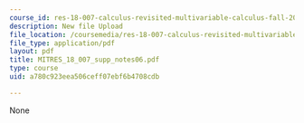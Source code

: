 ```yaml
---
course_id: res-18-007-calculus-revisited-multivariable-calculus-fall-2011
description: New file Upload
file_location: /coursemedia/res-18-007-calculus-revisited-multivariable-calculus-fall-2011/a780c923eea506ceff07ebf6b4708cdb_MITRES_18_007_supp_notes06.pdf
file_type: application/pdf
layout: pdf
title: MITRES_18_007_supp_notes06.pdf
type: course
uid: a780c923eea506ceff07ebf6b4708cdb

---
```

None